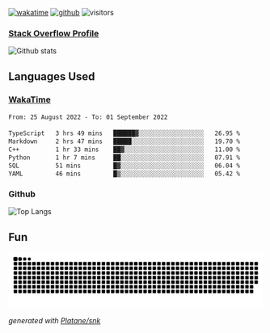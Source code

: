 [![wakatime](https://wakatime.com/badge/user/82c377cd-a54c-404c-b7df-177b313ca539.svg)](https://wakatime.com/@82c377cd-a54c-404c-b7df-177b313ca539)
[![github](https://img.shields.io/github/followers/xinthose?logo=github&style=plastic)](https://github.com/alanhamlett?tab=followers)
![visitors](https://visitor-badge.glitch.me/badge?page_id=xinthose&left_color=green&right_color=red)
### [Stack Overflow Profile](https://stackoverflow.com/users/4056146/xinthose)

![Github stats](https://github-readme-stats.vercel.app/api?username=xinthose&show_icons=true&theme=radical&count_private=true)

## Languages Used

### [WakaTime](https://wakatime.com/)
<!--START_SECTION:waka-->

```text
From: 25 August 2022 - To: 01 September 2022

TypeScript   3 hrs 49 mins   ██████▓░░░░░░░░░░░░░░░░░░   26.95 %
Markdown     2 hrs 47 mins   █████░░░░░░░░░░░░░░░░░░░░   19.70 %
C++          1 hr 33 mins    ██▓░░░░░░░░░░░░░░░░░░░░░░   11.00 %
Python       1 hr 7 mins     ██░░░░░░░░░░░░░░░░░░░░░░░   07.91 %
SQL          51 mins         █▓░░░░░░░░░░░░░░░░░░░░░░░   06.04 %
YAML         46 mins         █▒░░░░░░░░░░░░░░░░░░░░░░░   05.42 %
```

<!--END_SECTION:waka-->

### Github

![Top Langs](https://github-readme-stats.vercel.app/api/top-langs/?username=xinthose)

## Fun
![github contribution grid snake animation](https://raw.githubusercontent.com/xinthose/xinthose/output/github-contribution-grid-snake.svg)

_generated with [Platane/snk](https://github.com/Platane/snk)_
